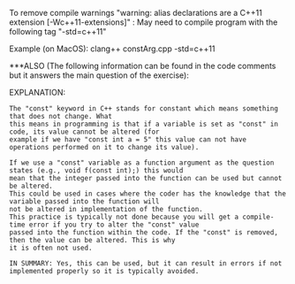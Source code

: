 To remove compile warnings "warning: alias declarations are a C++11 extension [-Wc++11-extensions]" : May need to compile program with the following tag "-std=c++11"

Example (on MacOS): clang++ constArg.cpp -std=c++11

***ALSO (The following information can be found in the code comments but it answers the main question of the exercise):

EXPLANATION: 

    The "const" keyword in C++ stands for constant which means something that does not change. What
    this means in programming is that if a variable is set as "const" in code, its value cannot be altered (for 
    example if we have "const int a = 5" this value can not have operations performed on it to change its value).

    If we use a "const" variable as a function argument as the question states (e.g., void f(const int);) this would 
    mean that the integer passed into the function can be used but cannot be altered.
    This could be used in cases where the coder has the knowledge that the variable passed into the function will
    not be altered in implementation of the function.
    This practice is typically not done because you will get a compile-time error if you try to alter the "const" value
    passed into the function within the code. If the "const" is removed, then the value can be altered. This is why
    it is often not used.

    IN SUMMARY: Yes, this can be used, but it can result in errors if not implemented properly so it is typically avoided.
